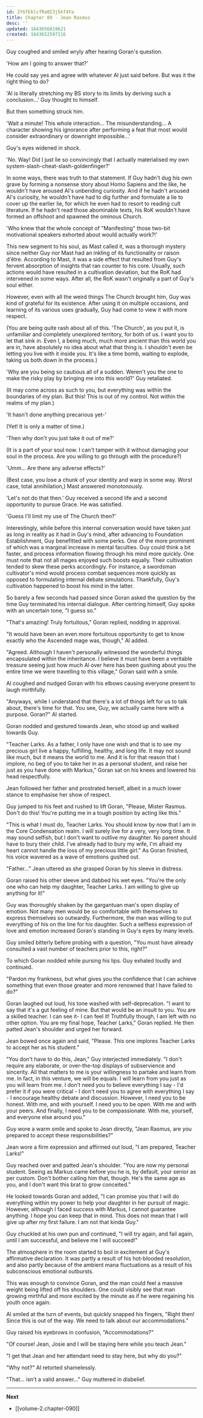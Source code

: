 ```yaml
---
id: 2YGfEklcfRa0I3j5kf4Ya
title: Chapter 89 - Jean Rasmus
desc: ''
updated: 1643656819621
created: 1643652597116
---
```


Guy coughed and smiled wryly after hearing Goran's question.

'How am I going to answer that?'

He could say yes and agree with whatever Al just said before. But was it the right thing to do?

'Al is literally stretching my BS story to its limits by deriving such a conclusion...' Guy thought to himself.

But then something struck him.

'Wait a minute! This whole interaction... The misunderstanding... A character showing his ignorance after performing a feat that most would consider extraordinary or downright impossible...'

Guy's eyes widened in shock.

'No. Way! Did I just lie so convincingly that I actually materialised my own system-slash-cheat-slash-goldenfinger?'

In some ways, there was truth to that statement. If Guy hadn't dug his own grave by forming a nonsense story about Homo Sapiens and the like, he wouldn't have aroused Al's unbending curiosity. And if he hadn't aroused Al's curiosity, he wouldn't have had to dig further and formulate a lie to cover up the earlier lie, for which he even had to resort to reading cult literature. If he hadn't read those abominable texts, his RoK wouldn't have formed an offshoot and spawned the ominous Church.

'Who knew that the whole concept of "Manifesting" those two-bit motivational speakers exhorted about would actually work?!'

This new segment to his soul, as Mast called it, was a thorough mystery since neither Guy nor Mast had an inkling of its functionality or raison d'être. According to Mast, it was a side effect that resulted from Guy's fervent absorption of insights that ran counter to his core. Usually, such actions would have resulted in a cultivation deviation, but the RoK had intervened in some ways. After all, the RoK wasn't originally a part of Guy's soul either.

However, even with all the weird things The Church brought him, Guy was kind of grateful for its existence. After using it on multiple occasions, and learning of its various uses gradually, Guy had come to view it with more respect.

(You are being quite rash about all of this. 'The Church', as you put it, is unfamiliar and completely unexplored territory, for both of us. I want you to let that sink in. Even I, a being much, much more ancient than this world you are in, have absolutely no idea about what that thing is. I shouldn't even be letting you live with it inside you. It's like a time bomb, waiting to explode, taking us both down in the process.)

'Why are you being so cautious all of a sudden. Weren't you the one to make the risky play by bringing me into this world?' Guy retaliated.

(It may come across as such to you, but everything was within the boundaries of my plan. But this! This is out of my control. Not within the realms of my plan.)

'It hasn't done anything precarious yet-'

(Yet! It is only a matter of time.)

'Then why don't you just take it out of me?'

(It is a part of your soul now. I can't tamper with it without damaging your soul in the process. Are you willing to go through with the procedure?)

'Umm... Are there any adverse effects?'

(Best case, you lose a chunk of your identity and warp in some way. Worst case, total annihilation,) Mast answered monotonously.

'Let's not do that then.' Guy received a second life and a second opportunity to pursue Grace. He was satisfied.

'Guess I'll limit my use of The Church then?'

Interestingly, while before this internal conversation would have taken just as long in reality as it had in Guy's mind, after advancing to Foundation Establishment, Guy benefitted with some perks. One of the more prominent of which was a marginal increase in mental faculties. Guy could think a bit faster, and process information flowing through his mind more quickly. One must note that not all mages enjoyed such boosts equally. Their cultivation tended to skew these perks accordingly. For instance, a swordsman cultivator's mind would process combat sequences more quickly as opposed to formulating internal debate simulations. Thankfully, Guy's cultivation happened to boost his mind in the latter.

So barely a few seconds had passed since Goran asked the question by the time Guy terminated his internal dialogue. After centring himself, Guy spoke with an uncertain tone, "I guess so."

"That's amazing! Truly fortuitous," Goran replied, nodding in approval.

"It would have been an even more fortuitous opportunity to get to know exactly who the Ascended mage was, though," Al added.

"Agreed. Although I haven't personally witnessed the wonderful things encapsulated within the inheritance. I believe it must have been a veritable treasure seeing just how much Al over here has been gushing about you the entire time we were travelling to this village," Goran said with a smile.

Al coughed and nudged Goran with his elbows causing everyone present to laugh mirthfully.

"Anyways, while I understand that there's a lot of things left for us to talk about, there's time for that. You see, Guy, we actually came here with a purpose. Goran?" Al started.

Goran nodded and gestured towards Jean, who stood up and walked towards Guy.

"Teacher Larks. As a father, I only have one wish and that is to see my precious girl live a happy, fulfilling, healthy, and long life. It may not sound like much, but it means the world to me. And it is for that reason that I implore, no beg of you to take her in as a personal student, and raise her just as you have done with Markus," Goran sat on his knees and lowered his head respectfully.

Jean followed her father and prostrated herself, albeit in a much lower stance to emphasise her show of respect.

Guy jumped to his feet and rushed to lift Goran, "Please, Mister Rasmus. Don't do this! You're putting me in a tough position by acting like this."

"This is what I must do, Teacher Larks. You should know by now that I am in the Core Condensation realm. I will surely live for a very, very long time. It may sound selfish, but I don't want to outlive my daughter. No parent should have to bury their child. I've already had to bury my wife, I'm afraid my heart cannot handle the loss of my precious little girl." As Goran finished, his voice wavered as a wave of emotions gushed out.

"Father..." Jean uttered as she grasped Goran by his sleeve in distress.

Goran raised his other sleeve and dabbed his wet eyes. "You're the only one who can help my daughter, Teacher Larks. I am willing to give up anything for it!"

Guy was thoroughly shaken by the gargantuan man's open display of emotion. Not many men would be so comfortable with themselves to express themselves so outwardly. Furthermore, the man was willing to put everything of his on the line for his daughter. Such a selfless expression of love and emotion increased Goran's standing in Guy's eyes by many levels.

Guy smiled bitterly before probing with a question, "You must have already consulted a vast number of teachers prior to this, right?"

To which Goran nodded while pursing his lips. Guy exhaled loudly and continued.

"Pardon my frankness, but what gives you the confidence that I can achieve something that even those greater and more renowned that I have failed to do?"

Goran laughed out loud, his tone washed with self-deprecation. "I want to say that it's a gut feeling of mine. But that would be an insult to you. You are a skilled teacher. I can see it- I can feel it! Truthfully though, I am left with no other option. You are my final hope, Teacher Larks," Goran replied. He then patted Jean's shoulder and urged her forward.

Jean bowed once again and said, "Please. This one implores Teacher Larks to accept her as his student."

"You don't have to do this, Jean," Guy interjected immediately. "I don't require any elaborate, or over-the-top displays of subservience and sincerity. All that matters to me is your willingness to partake and learn from me. In fact, in this venture, we will be equals. I will learn from you just as you will learn from me. I don't need you to believe everything I say - I'd prefer it if you were critical - I don't need you to agree with everything I say - I encourage healthy debate and discussion. However, I need you to be honest. With me, and with yourself. I need you to be open. With me and with your peers. And finally, I need you to be compassionate. With me, yourself, and everyone else around you."

Guy wore a warm smile and spoke to Jean directly, "Jean Rasmus, are you prepared to accept these responsibilities?"

Jean wore a firm expression and affirmed out loud, "I am prepared, Teacher Larks!"

Guy reached over and patted Jean's shoulder. "You are now my personal student. Seeing as Markus came before you he is, by default, your senior as per custom. Don't bother calling him that, though. He's the same age as you, and I don't want this brat to grow conceited."

He looked towards Goran and added, "I can promise you that I will do everything within my power to help your daughter in her pursuit of magic. However, although I faced success with Markus, I cannot guarantee anything. I hope you can keep that in mind. This does not mean that I will give up after my first failure. I am not that kinda Guy."

Guy chuckled at his own pun and continued, "I will try again, and fail again, until I am successful, and believe me I will succeed!"

The atmosphere in the room started to boil in excitement at Guy's affirmative declaration. It was partly a result of his hot-blooded resolution, and also partly because of the ambient mana fluctuations as a result of his subconscious emotional outbursts.

This was enough to convince Goran, and the man could feel a massive weight being lifted off his shoulders. One could visibly see that man growing mirthful and more excited by the minute as if he were regaining his youth once again.

Al smiled at the turn of events, but quickly snapped his fingers, "Right then! Since this is out of the way. We need to talk about our accommodations."

Guy raised his eyebrows in confusion, "Accommodations?"

"Of course! Jean, Josie and I will be staying here while you teach Jean."

"I get that Jean and her attendant need to stay here, but why do you?"

"Why not?" Al retorted shamelessly.

"That... isn't a valid answer..." Guy muttered in disbelief.

____

**Next**
* [[volume-2.chapter-090]]